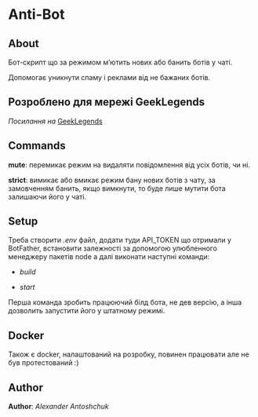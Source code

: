 # Anti-Bot

## About

Бот-скрипт що за режимом мʼютить нових або банить ботів у чаті.

Допомогає уникнути спаму і реклами  від не бажаних ботів.

## Розроблено для мережі GeekLegends

*Посилання на* [GeekLegends](https://t.me/geeklegends)

## Commands

**mute**: перемикає режим на видаляти повідомлення від усіх ботів, чи ні.

**strict**: вимикає або вмикає режим бану нових ботів з чату, за замовченням банить,
якщо вимкнути, то буде лише мутити бота залишаючи його у чаті.

## Setup

Треба створити *.env* файл, додати туди API_TOKEN що отримали у BotFather,
встановити залежності за допомогою улюбленного менеджеру пакетів node а далі виконати наступні команди:

- *build*

- *start*

Перша команда зробить працюючий білд бота, не дев версію, а інша дозволить запустити його у штатному режимі.

## Docker

Також є docker, налаштований на розробку, повинен працювати але не був протестований :) 

## Author

**Author**: *Alexander Antoshchuk*
